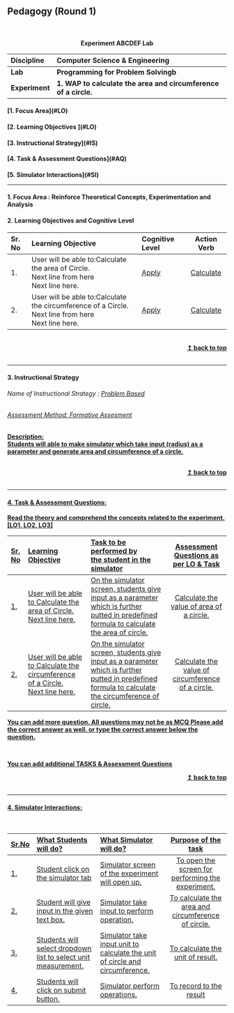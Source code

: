 ## Pedagogy (Round 1)
<p align="center">
<br>
<br>
<b> Experiment ABCDEF Lab  <a name="top"></a> <br>
</p>

<b>Discipline | <b>Computer Science & Engineering
:--|:--|
<b> Lab | <b> Programming for Problem Solvingb
<b> Experiment|     <b> 1. WAP to calculate the area and circumference of a circle.


<h4> [1. Focus Area](#LO)
<h4> [2. Learning Objectives ](#LO)
<h4> [3. Instructional Strategy](#IS)
<h4> [4. Task & Assessment Questions](#AQ)
<h4> [5. Simulator Interactions](#SI)
<hr>

<a name="LO"></a>
#### 1. Focus Area : Reinforce Theoretical Concepts, Experimentation and Analysis  

#### 2. Learning Objectives and Cognitive Level


Sr. No |	Learning Objective	| Cognitive Level | Action Verb
:--|:--|:--|:-:
1.| User will be able to:Calculate the area of Circle. <br>Next line from here <br> Next line here. | [Apply](http://vlabs.iitb.ac.in/vlabs-dev/document.php) | [Calculate ](http://vlabs.iitb.ac.in/vlabs-dev/document.php)
2.| User will be able to:Calculate the circumference of a Circle. <br>Next line from here <br> Next line here. | [Apply](http://vlabs.iitb.ac.in/vlabs-dev/document.php) | [Calculate](http://vlabs.iitb.ac.in/vlabs-dev/document.php)


<br/>
<div align="right">
    <b><a href="#top">↥ back to top</a></b>
</div>
<br/>
<hr>

<a name="IS"></a>
#### 3. Instructional Strategy
###### Name of Instructional Strategy  :    <u> Problem Based
###### Assessment Method: Formative Assesment

<u> <b>Description: </b>  </u>
<br>
 Students will able to make simulator which take input (radius) as a parameter and generate area and circumference of a circle.

<br/>
<div align="right">
    <b><a href="#top">↥ back to top</a></b>
</div>
<br/>
<hr>

<a name="AQ"></a>
#### 4. Task & Assessment Questions:

Read the theory and comprehend the concepts related to the experiment. [LO1, LO2, LO3]
<br>

Sr. No |	Learning Objective	| Task to be performed by <br> the student  in the simulator | Assessment Questions as per LO & Task
:--|:--|:--|:-:
1.| User will be able to Calculate the area of Circle. <br> Next line here. | On the simulator screen, students give input as a parameter which is further putted in predefined formula to calculate the area of circle. | Calculate the value of area of a circle. 
2.| User will be able to Calculate the circumference of a Circle.<br> Next line here. | On the simulator screen, students give input as a parameter which is further putted in predefined formula to calculate the circumference of circle. | Calculate the value of circumference of a circle.


You can add more question. All questions may not be as MCQ
Please add the correct answer as well.
or type the correct answer below the question.

 <br>

 <u> You can add additional TASKS & Assessment Questions <u>
<br/>
<div align="right">
    <b><a href="#top">↥ back to top</a></b>
</div>
<br/>
<hr>

<a name="SI"></a>

#### 4. Simulator Interactions:
<br>

Sr.No | What Students will do? |	What Simulator will do?	| Purpose of the task
:--|:--|:--|:--:
1.| Student click on the simulator tab  | Simulator screen of the experiment will open up. | To open the screen for performing the experiment.
2.| Student will give input in the given text box.  | Simulator take input to perform operation.| To calculate the area and circumference of circle.
3.| Students will select dropdown list to select unit measurement.| Simulator take input unit to calculate the unit of circle and circumference.| To calculate the unit of result.   
4.| Students will click on submit button. | Simulator perform operations.| To record to the result 